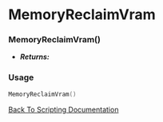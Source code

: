 # MemoryReclaimVram

### MemoryReclaimVram()
- ***Returns:*** 

### Usage

```Lua
MemoryReclaimVram()
```


[Back To Scripting Documentation](../README.md)
